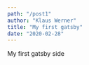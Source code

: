 ```yaml
---
path: "/post1"
author: "Klaus Werner"
title: "My first gatsby"
date: "2020-02-28"
---
```


My first gatsby side